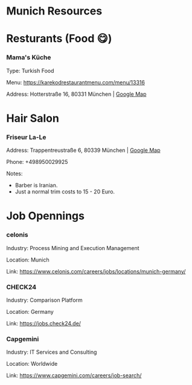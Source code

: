# Munich Resources

# Resturants (Food :yum:)

### Mama's Küche

Type: Turkish Food

Menu: https://karekodrestaurantmenu.com/menu/13316

Address: Hotterstraße 16, 80331 München | [Google Map](https://www.google.com/maps/place/Mama's+K%C3%BCche/@48.1364155,11.5678871,17z/data=!3m1!4b1!4m5!3m4!1s0x479e75f595f30941:0xd977898bab35f9b8!8m2!3d48.1364456!4d11.5701037)

# Hair Salon

### Friseur La-Le

Address: Trappentreustraße 6, 80339 München | [Google Map](https://www.google.com/maps/place/Friseur+La-Le/@48.1392676,11.5316865,17z/data=!3m1!4b1!4m5!3m4!1s0x479e761d64c9abf9:0x8aa89748b1415c2f!8m2!3d48.1393455!4d11.5338932)

Phone: +498950029925

Notes: 
- Barber is Iranian.
- Just a normal trim costs to 15 - 20 Euro.


# Job Opennings

### celonis

Industry: Process Mining and Execution Management

Location: Munich

Link: https://www.celonis.com/careers/jobs/locations/munich-germany/

### CHECK24

Industry: Comparison Platform

Location: Germany

Link: https://jobs.check24.de/

### Capgemini

Industry: IT Services and Consulting

Location: Worldwide

Link: https://www.capgemini.com/careers/job-search/





